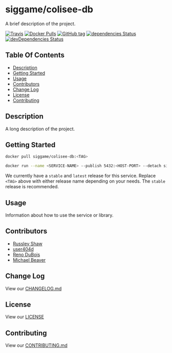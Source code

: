 # siggame/colisee-db

A brief description of the project.

[![Travis](https://img.shields.io/travis/siggame/colisee-db.svg?style=flat-square)](https://travis-ci.org/siggame/colisee-db)
[![Docker Pulls](https://img.shields.io/docker/pulls/siggame/colisee-db.svg?style=flat-square)](https://hub.docker.com/r/siggame/colisee-db)
[![GitHub tag](https://img.shields.io/github/tag/siggame/colisee-db.svg?style=flat-square)](https://github.com/siggame/colisee-db/tags)
[![dependencies Status](https://david-dm.org/siggame/colisee-db/status.svg)](https://david-dm.org/siggame/colisee-db)
[![devDependencies Status](https://david-dm.org/siggame/colisee-db/dev-status.svg)](https://david-dm.org/siggame/colisee-db?type=dev)

## Table Of Contents
- [Description](#description)
- [Getting Started](#getting-started)
- [Usage](#usage)
- [Contributors](#contributors)
- [Change Log](#change-log)
- [License](#license)
- [Contributing](#contributing)

## Description

A long description of the project.

## Getting Started

```bash
docker pull siggame/colisee-db:<TAG>

docker run --name <SERVICE-NAME> --publish 5432:<HOST-PORT> --detach siggame/colisee-db:<TAG>
```

We currently have a `stable` and `latest` release for this service. Replace `<TAG>` above with either release name depending on your needs. The `stable` release is recommended.

## Usage

Information about how to use the service or library.

## Contributors
- [Russley Shaw](https://github.com/russleyshaw)
- [user404d](https://github.com/user404d)
- [Reno DuBois](https://github.com/renodubois)
- [Michael Beaver](https://github.com/michael-beaver)

## Change Log

View our [CHANGELOG.md](CHANGELOG.md)

## License

View our [LICENSE](https://github.com/siggame/colisee/blob/master/LICENSE)

## Contributing

View our [CONTRIBUTING.md](https://github.com/siggame/colisee/blob/master/CONTRIBUTING.md)
